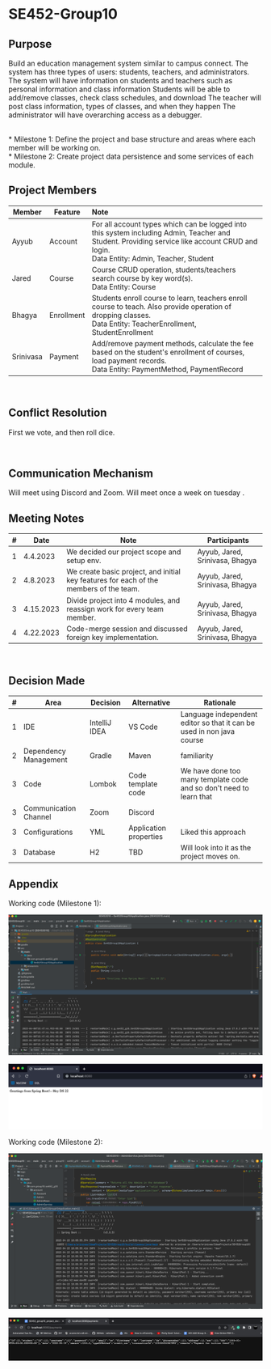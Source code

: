 # SE452-Group10

## Purpose

Build an education management system similar to campus connect. The system has three types of users: students, teachers,
and administrators. The system will have information on students and teachers such as personal information and class
information
Students will be able to add/remove classes, check class schedules, and download
The teacher will post class information, types of classes, and when they happen
The administrator will have overarching access as a debugger.

<br>
* Milestone 1: Define the project and base structure and areas where each member will be working on.<br />
* Milestone 2: Create project data persistence and some services of each module.

## Project Members

| Member    | Feature    | Note                                                                                                                                                                                      |
|-----------|------------|:------------------------------------------------------------------------------------------------------------------------------------------------------------------------------------------|
| Ayyub     | Account    | For all account types which can be logged into this system including Admin, Teacher and Student. Providing service like account CRUD and login.<br />Data Entity: Admin, Teacher, Student |
| Jared     | Course     | Course CRUD operation, students/teachers search course by key word(s).<br />Data Entity: Course                                                                                           |
| Bhagya    | Enrollment | Students enroll course to learn, teachers enroll course to teach. Also provide operation of dropping classes.<br />Data Entity: TeacherEnrollment, StudentEnrollment                      |
| Srinivasa | Payment    | Add/remove payment methods, calculate the fee based on the student's enrollment of courses, load payment records.<br />Data Entity: PaymentMethod, PaymentRecord                          |

<br/>

## Conflict Resolution

First we vote, and then roll dice.

<br/>

## Communication Mechanism

Will meet using Discord and Zoom. Will meet once a week on tuesday .

## Meeting Notes

| #   | Date      | Note                                                                                   | Participants                    |
|-----|-----------|----------------------------------------------------------------------------------------|---------------------------------|
| 1   | 4.4.2023  | We decided our project scope and setup env.                                            | Ayyub, Jared, Srinivasa, Bhagya |
| 2   | 4.8.2023  | We create basic project, and initial key features for each of the members of the team. | Ayyub, Jared, Srinivasa, Bhagya |
| 3   | 4.15.2023 | Divide project into 4 modules, and reassign work for every team member.                | Ayyub, Jared, Srinivasa, Bhagya |
| 4   | 4.22.2023 | Code-merge session and discussed foreign key implementation.                | Ayyub, Jared, Srinivasa, Bhagya |


<br/>

## Decision Made

| # | Area                  | Decision      | Alternative            | Rationale                                                             |
|---|-----------------------|---------------|------------------------|-----------------------------------------------------------------------|
| 1 | IDE                   | IntelliJ IDEA | VS Code                | Language independent editor so that it can be used in non java course |
| 2 | Dependency Management | Gradle        | Maven                  | familiarity                                                           |
| 3 | Code                  | Lombok        | Code template code     | We have done too many template code and so don't need to learn that   |
| 3 | Communication Channel | Zoom          | Discord                |                                                                       |
| 3 | Configurations        | YML           | Application properties | Liked this approach   |
| 3 | Database              | H2            | TBD                    | Will look into it as the project moves on.   |

## Appendix

Working code (Milestone 1):

![img.png](src/main/resources/img/img.png)

![img_1.png](src/main/resources/img/img_1.png)

Working code (Milestone 2):

![img_2.png](src/main/resources/img/img_2.png)

![img_3.png](src/main/resources/img/img_3.png)